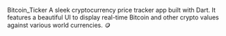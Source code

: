 Bitcoin_Ticker
A sleek cryptocurrency price tracker app built with Dart. It features a beautiful UI to display real-time Bitcoin and other crypto values against various world currencies. 🪙
